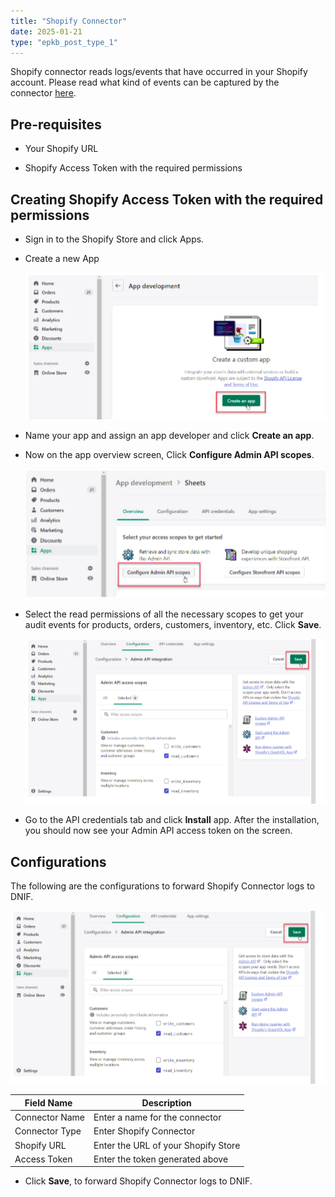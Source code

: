 ```yaml
---
title: "Shopify Connector"
date: 2025-01-21
type: "epkb_post_type_1"
---
```


Shopify connector reads logs/events that have occurred in your Shopify account. Please read what kind of events can be captured by the connector [here](https://shopify.dev/api/admin-rest/2022-10/resources/event). 

## **Pre-requisites**

- Your Shopify URL

- Shopify Access Token with the required permissions

## **Creating Shopify Access Token with the required permissions**

- Sign in to the Shopify Store and click Apps.

- Create a new App  
      
      
    ![](./images-Shopify%20Connector/Shopify-Connector-1.webp)  
      
    

- Name your app and assign an app developer and click **Create an app**.

- Now on the app overview screen, Click **Configure Admin API scopes**.  
      
      
    ![](./images-Shopify%20Connector/Shopify-Connector-2.webp)  
      
    

- Select the read permissions of all the necessary scopes to get your audit events for products, orders, customers, inventory, etc. Click **Save**.  
      
      
    ![](./images-Shopify%20Connector/Shopify-Connector-3.webp)  
      
    

- Go to the API credentials tab and click **Install** app. After the installation, you should now see your Admin API access token on the screen.

## **Configurations**

The following are the configurations to forward Shopify Connector logs to DNIF.‌  

![](./images-Shopify%20Connector/Shopify-Connector-4.webp)

| **Field Name**  | **Description** |
| --- | --- |
| Connector Name | Enter a name for the connector |
| Connector Type | Enter Shopify Connector |
| Shopify URL | Enter the URL of your Shopify Store |
| Access Token | Enter the token generated above |

- Click **Save**, to forward Shopify Connector logs to DNIF.‌
